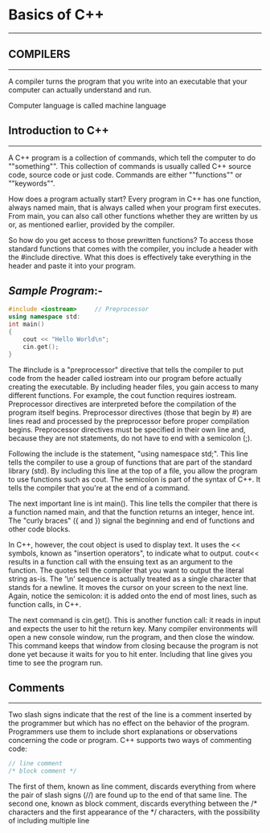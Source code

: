 # Basics of C++
---------------

## COMPILERS
----------

A compiler turns the program that you write into an executable that your computer can actually understand and run.

Computer language is called machine language

## Introduction to C++
-------------------

A C++ program is a collection of commands, which tell the computer to do ""something"". 
This collection of commands is usually called C++ source code, source code or just code. Commands are either ""functions"" or ""keywords"". 

How does a program actually start? Every program in C++ has one function, always named main, that is always called when your program first executes. 
From main, you can also call other functions whether they are written by us or, as mentioned earlier, provided by the compiler. 

So how do you get access to those prewritten functions?
To access those standard functions that comes with the compiler, you include a header with the #include directive.
What this does is effectively take everything in the header and paste it into your program.

*Sample Program*:-
----------------
```C++
#include <iostream>		// Preprocessor
using namespace std:
int main()
{
	cout << "Hello World\n";
	cin.get();
}
```


The #include is a "preprocessor" directive that tells the compiler to put code from the header called iostream into our program before actually creating the executable. By including header files, you gain access to many different functions. For example, the cout function requires iostream.
Preprocessor directives are interpreted before the compilation of the program itself begins.
 Preprocessor directives (those that begin by #) are lines read and processed by the preprocessor before proper compilation begins. Preprocessor directives must be specified in their own line and, because they are not statements, do not have to end with a semicolon (;).

Following the include is the statement, "using namespace std;". This line tells the compiler to use a group of functions that are part of the standard library (std). By including this line at the top of a file, you allow the program to use functions such as cout. The semicolon is part of the syntax of C++. It tells the compiler that you're at the end of a command.

The next important line is int main(). This line tells the compiler that there is a function named main, and that the function returns an integer, hence int. The "curly braces" ({ and }) signal the beginning and end of functions and other code blocks.

In C++, however, the cout object is used to display text. It uses the << symbols, known as "insertion operators", to indicate what to output.
cout<< results in a function call with the ensuing text as an argument to the function. The quotes tell the compiler that you want to output the literal string as-is. The '\n' sequence is actually treated as a single character that stands for a newline. It moves the cursor on your screen to the next line. Again, notice the semicolon: it is added onto the end of most lines, such as function calls, in C++. 

The next command is cin.get(). This is another function call: it reads in input and expects the user to hit the return key. Many compiler environments will open a new console window, run the program, and then close the window. This command keeps that window from closing because the program is not done yet because it waits for you to hit enter. Including that line gives you time to see the program run. 


## Comments
--------

Two slash signs indicate that the rest of the line is a comment inserted by the programmer but which has no effect on the behavior of the program. Programmers use them to include short explanations or observations concerning the code or program. 
C++ supports two ways of commenting code:

```C++
// line comment
/* block comment */ 
```

The first of them, known as line comment, discards everything from where the pair of slash signs (//) are found up to the end of that same line. The second one, known as block comment, discards everything between the /* characters and the first appearance of the */ characters, with the possibility of including multiple line

